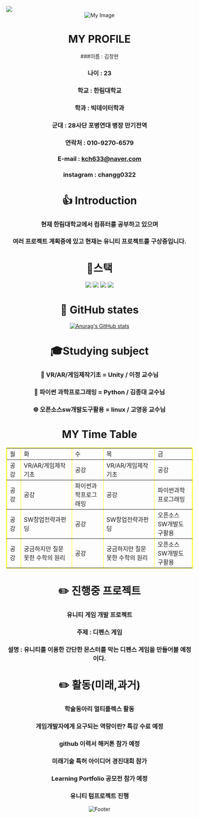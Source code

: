 <img src="https://capsule-render.vercel.app/api?type=waving&color=auto&height=300&section=header&text=chang's%20git&fontSize=90" />
<div align=center>
 <img src=https://scontent.ficn3-3.fna.fbcdn.net/v/t39.30808-6/243182300_2630624280578774_3312350706822483372_n.jpg?_nc_cat=102&ccb=1-7&_nc_sid=09cbfe&_nc_ohc=fB1BQK_U4OcAX_O5j5l&_nc_ht=scontent.ficn3-3.fna&oh=00_AT-vvHjujf29Mi274FB0AV93w4FRtb-jd-NMn7KHf7WjWQ&oe=635EE21D alt="My Image">  
   
  # MY PROFILE   
    
  ###이름 : 김창현  
  ### 나이 : 23  
  ### 학교 : 한림대학교     
  ### 학과 : 빅데이터학과       
  ### 군대 : 28사단 포병연대 병장 만기전역   
  ### 연락처 : 010-9270-6579   
  ### E-mail : kch633@naver.com   
  ### instagram : changg0322   

    
  
  # :thumbsup: Introduction   
  ### 현재 한림대학교에서 컴퓨터를 공부하고 있으며   
  ### 여러 프로젝트 계획중에 있고 현재는 유니티 프로젝트를 구상중입니다.   
  
  # :muscle:스택   
  <img src="https://img.shields.io/badge/python-3178C6?style=flat&logo=Python&logoColor=white"/>
  <img src="https://img.shields.io/badge/Unity-D4911E?style=flat&logo=RobotFramework&logoColor=white"/>
  <img src="https://img.shields.io/badge/C-00CCBB?style=flat&logo=tC&logoColor=white"/>
  <img src="https://img.shields.io/badge/java-CC0000?style=flat&logo=tJavaScript&logoColor=white"/>
  
  # :muscle: GitHub states  
  
[![Anurag's GitHub stats](https://github-readme-stats.vercel.app/api?username=kimchanghyun325)](https://github.com/kimchanghyun325/github-readme-stats)  
  
  

  # :mortar_board:Studying subject   
  ### :office: VR/AR/게임제작기초 = Unity / 이정 교수님  
  ### :stars: 파이썬 과학프로그래밍 = Python / 김종대 교수님  
  ### :globe_with_meridians: 오픈소스sw개발도구활용 = linux / 고영웅 교수님   
    
  # MY Time Table  
  <table border="1"
         bordercolor="yellow">
    <tr>
	    <td>월</td>
	    <td>화</td>
      <td>수</td>
      <td>목</td>
      <td>금</td>
	</tr>
	<tr>
	    <td>공강</td>
	    <td>VR/AR/게임제작기초</td>
      <td>공강</td>
      <td>VR/AR/게임제작기초</td>
      <td>공강</td>
	</tr>
	<tr>
	    <td>공강</td>
	    <td>공강</td>
      <td>파이썬과학프로그래밍</td>
      <td>공강</td>
      <td>파이썬과학프로그래밍</td>
	</tr>
  <tr>
	    <td>공강</td>
	    <td>SW창업전략과펀딩</td>
      <td>공강</td>
      <td>SW창업전략과펀딩</td>
      <td>오픈소스SW개발도구활용</td>
	</tr>
  <tr>
	    <td>공강</td>
	    <td>궁금하지만 질문 못한 수학의 원리</td>
      <td>공강</td>
      <td>궁금하지만 질문 못한 수학의 원리</td>
      <td>오픈소스SW개발도구활용</td>
	</tr></table>
  
  
  # :pencil2: 진행중 프로젝트
  
  ### 유니티 게임 개발 프로젝트  
  ### 주제 : 디펜스 게임  
  ### 설명 : 유니티를 이용한 간단한 몬스터를 막는 디펜스 게임을 만들어볼 예정이다.  
  
  # :pencil2: 활동(미래,과거)
  ### 학술동아리 멀티플렉스 활동
  ### 게임개발자에게 요구되는 역량이란? 특강 수료 예정
  ### github 이력서 해커톤 참가 예정
  ### 미래기술 특허 아이디어 경진대회 참가
  ### Learning Portfolio 공모전 참가 예정
  ### 유니티 텀프로젝트 진행
  
  ![Footer](https://capsule-render.vercel.app/api?type=waving&color=auto&height=200&section=footer)
</div>
